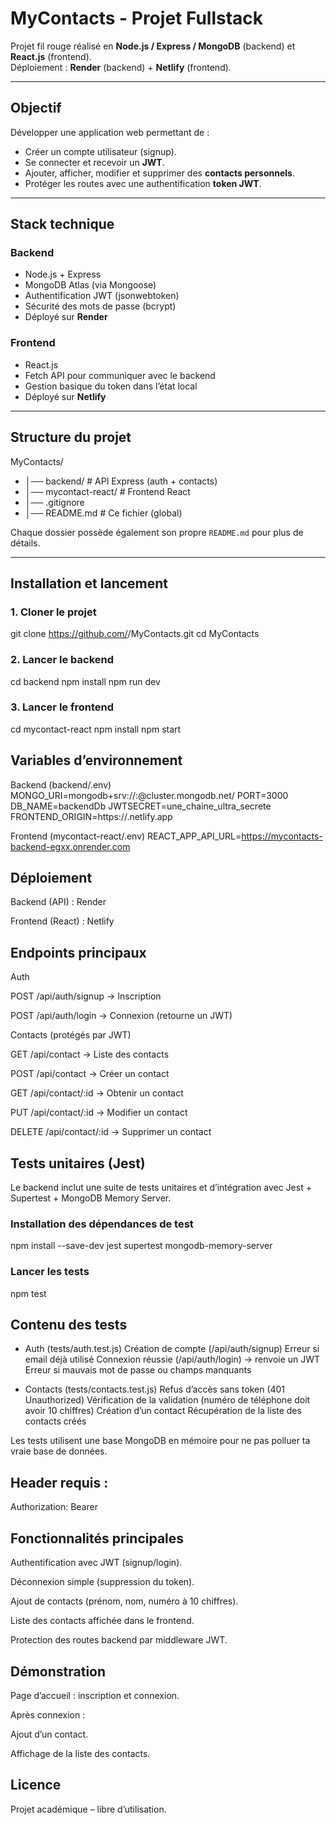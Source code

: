 # MyContacts - Projet Fullstack

Projet fil rouge réalisé en **Node.js / Express / MongoDB** (backend) et **React.js** (frontend).  
Déploiement : **Render** (backend) + **Netlify** (frontend).

---

## Objectif
Développer une application web permettant de :
- Créer un compte utilisateur (signup).
- Se connecter et recevoir un **JWT**.
- Ajouter, afficher, modifier et supprimer des **contacts personnels**.
- Protéger les routes avec une authentification **token JWT**.

---

## Stack technique
### Backend
- Node.js + Express
- MongoDB Atlas (via Mongoose)
- Authentification JWT (jsonwebtoken)
- Sécurité des mots de passe (bcrypt)
- Déployé sur **Render**

### Frontend
- React.js
- Fetch API pour communiquer avec le backend
- Gestion basique du token dans l’état local
- Déployé sur **Netlify**

---

## Structure du projet

MyContacts/
- │── backend/ # API Express (auth + contacts)
- │── mycontact-react/ # Frontend React
- │── .gitignore
- │── README.md # Ce fichier (global)


Chaque dossier possède également son propre `README.md` pour plus de détails.

---

## Installation et lancement

### 1. Cloner le projet

git clone https://github.com/<user>/MyContacts.git
cd MyContacts

### 2. Lancer le backend
cd backend
npm install
npm run dev


### 3. Lancer le frontend
cd mycontact-react
npm install
npm start

## Variables d’environnement
Backend (backend/.env)
MONGO_URI=mongodb+srv://<user>:<password>@cluster.mongodb.net/<dbname>
PORT=3000
DB_NAME=backendDb
JWTSECRET=une_chaine_ultra_secrete
FRONTEND_ORIGIN=https://<ton-site>.netlify.app

Frontend (mycontact-react/.env)
REACT_APP_API_URL=https://mycontacts-backend-egxx.onrender.com

## Déploiement

Backend (API) : Render

Frontend (React) : Netlify

## Endpoints principaux
Auth

POST /api/auth/signup → Inscription

POST /api/auth/login → Connexion (retourne un JWT)

Contacts (protégés par JWT)

GET /api/contact → Liste des contacts

POST /api/contact → Créer un contact

GET /api/contact/:id → Obtenir un contact

PUT /api/contact/:id → Modifier un contact

DELETE /api/contact/:id → Supprimer un contact

## Tests unitaires (Jest)

Le backend inclut une suite de tests unitaires et d’intégration avec Jest + Supertest + MongoDB Memory Server.

### Installation des dépendances de test
npm install --save-dev jest supertest mongodb-memory-server

### Lancer les tests
npm test

## Contenu des tests

- Auth (tests/auth.test.js)
Création de compte (/api/auth/signup)
Erreur si email déjà utilisé
Connexion réussie (/api/auth/login) → renvoie un JWT
Erreur si mauvais mot de passe ou champs manquants

- Contacts (tests/contacts.test.js)
Refus d’accès sans token (401 Unauthorized)
Vérification de la validation (numéro de téléphone doit avoir 10 chiffres)
Création d’un contact
Récupération de la liste des contacts créés

Les tests utilisent une base MongoDB en mémoire pour ne pas polluer ta vraie base de données.

## Header requis :

Authorization: Bearer <token>

## Fonctionnalités principales

Authentification avec JWT (signup/login).

Déconnexion simple (suppression du token).

Ajout de contacts (prénom, nom, numéro à 10 chiffres).

Liste des contacts affichée dans le frontend.

Protection des routes backend par middleware JWT.

## Démonstration

Page d’accueil : inscription et connexion.

Après connexion :

Ajout d’un contact.

Affichage de la liste des contacts.

## Licence

Projet académique – libre d’utilisation.

